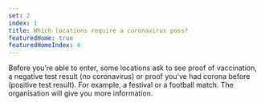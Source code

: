 ```yaml
---
set: 2
index: 1
title: Which locations require a coronavirus pass?
featuredHome: true
featuredHomeIndex: 4
---
```

Before you’re able to enter, some locations ask to see proof of vaccination, a negative test result (no coronavirus) or proof you’ve had corona before (positive test result). For example, a festival or a football match. The organisation will give you more information.
